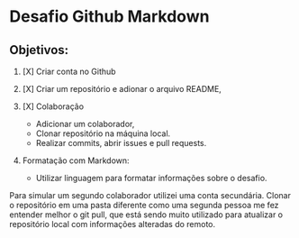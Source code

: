 # Desafio Github Markdown

## Objetivos:

1. [X] Criar conta no Github
2. [X] Criar um repositório e adionar o arquivo README,

3. [X] Colaboração 

    * Adicionar um colaborador,
    * Clonar repositório na máquina local.
    * Realizar commits, abrir issues e pull requests.

4. Formatação com Markdown: 

    * Utilizar linguagem para formatar informações sobre o desafio.

Para simular um segundo colaborador utilizei uma conta secundária. Clonar o repositório em uma pasta diferente como uma segunda pessoa me fez entender melhor o git pull, que está sendo muito utilizado para atualizar o repositório local com informações alteradas do remoto.